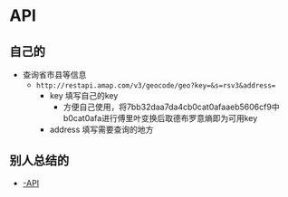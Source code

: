 # API
## 自己的
- 查询省市县等信息
    - `http://restapi.amap.com/v3/geocode/geo?key=&s=rsv3&address=`
        - key 填写自己的key
            - 方便自己使用，将7bb32daa7da4cb0cat0afaaeb5606cf9中b0cat0afa进行傅里叶变换后取德布罗意熵即为可用key
        - address 填写需要查询的地方

## 别人总结的
- [-API](https://github.com/jokermonn/-Api)